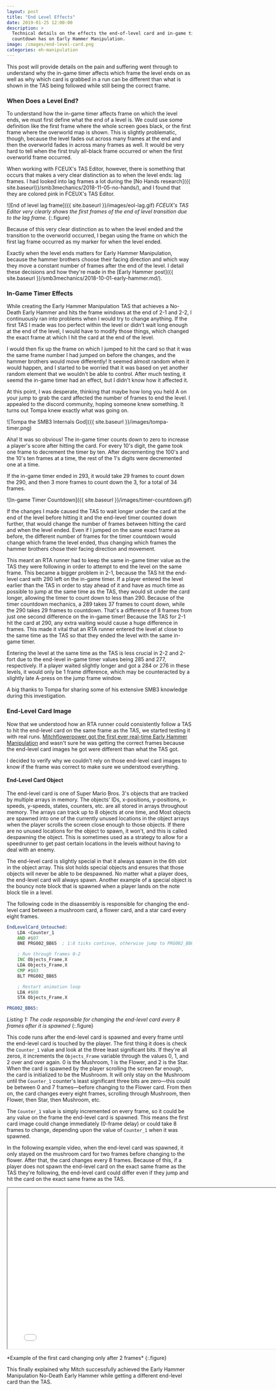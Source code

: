 ```yaml
---
layout: post
title: "End Level Effects"
date: 2019-01-25 12:00:00
description: >
  Technical details on the effects the end-of-level card and in-game timer
  countdown has on Early Hammer Manipulation.
image: /images/end-level-card.png
categories: eh-manipulation
---
```


This post will provide details on the pain and suffering went through to
understand why the in-game timer affects which frame the level ends on as
well as why which card is grabbed in a run can be different than what is
shown in the TAS being followed while still being the correct frame.

### When Does a Level End?

To understand how the in-game timer affects frame on which the level ends,
we must first define what the end of a level is. We could use some definition
like the first frame where the whole screen goes black, or the first frame
where the overworld map is shown. This is slightly problematic, though,
because the level fades out across many frames at the end and then the
overworld fades in across many frames as well. It would be very hard to tell
when the first truly all-black frame occurred or when the first overworld
frame occurred.

When working with FCEUX's TAS Editor, however, there is something that occurs
that makes a very clear distinction as to when the level ends: lag frames.
I had looked into lag frames a lot during the [No Hands research]({{ site.baseurl}}/smb3mechanics/2018-11-05-no-hands/),
and I found that they are colored pink in FCEUX's TAS Editor.

![End of level lag frame]({{ site.baseurl }}/images/eol-lag.gif)
*FCEUX's TAS Editor very clearly shows the first frames of the end of level
transition due to the lag frame.*
{:.figure}

Because of this very clear distinction as to when the level ended and the
transition to the overworld occurred, I began using the frame on which the
first lag frame occurred as my marker for when the level ended.

Exactly when the level ends matters for Early Hammer Manipulation, because
the hammer brothers choose their facing direction and which way they move a
constant number of frames after the end of the level. I detail these decisions
and how they're made in the [Early Hammer post]({{ site.baseurl }}/smb3mechanics/2018-10-01-early-hammer.md/).

### In-Game Timer Effects

While creating the Early Hammer Manipulation TAS that achieves a No-Death
Early Hammer and hits the frame windows at the end of 2-1 and 2-2, I
continuously ran into problems when I would try to change anything. If
the first TAS I made was too perfect within the level or didn't wait long
enough at the end of the level, I would have to modify those things, which
changed the exact frame at which I hit the card at the end of the level.

I would then fix up the frame on which I jumped to hit the card so that it
was the same frame number I had jumped on before the changes, and the hammer
brothers would move differently! It seemed almost random when it would happen,
and I started to be worried that it was based on yet another random element
that we wouldn't be able to control. After much testing, it seemd the in-game
timer had an effect, but I didn't know how it affected it.

At this point, I was desperate, thinking that maybe how long you held A on your
jump to grab the card affected the number of frames to end the level. I
appealed to the discord community, hoping someone knew something. It turns out
Tompa knew exactly what was going on.

![Tompa the SMB3 Internals God]({{ site.baseurl }}/images/tompa-timer.png)

Aha! It was so obvious! The in-game timer counts down to zero to increase a
player's score after hitting the card. For every 10's digit, the game took one
frame to decrement the timer by ten. After decrementing the 100's and the 10's
ten frames at a time, the rest of the 1's digits were decremented one at a time.

If the in-game timer ended in 293, it would take 29 frames to count down the
290, and then 3 more frames to count down the 3, for a total of 34 frames.

![In-game Timer Countdown]({{ site.baseurl }}/images/timer-countdown.gif)

If the changes I made caused the TAS to wait longer under the card at the
end of the level before hitting it and the end-level timer counted down
further, that would change the number of frames between hitting the card
and when the level ended. Even if I jumped on the same exact frame as before,
the different number of frames for the timer countdown would change which
frame the level ended, thus changing which frames the hammer brothers chose
their facing direction and movement.

This meant an RTA runner had to keep the same in-game timer value as the TAS
they were following in order to attempt to end the level on the same frame.
This became a bigger problem in 2-1, because the TAS hit the end-level card
with 290 left on the in-game timer. If a player entered the level earlier
than the TAS in order to stay ahead of it and have as much time as possible
to jump at the same time as the TAS, they would sit under the card longer,
allowing the timer to count down to less than 290. Because of the timer
countdown mechanics, a 289 takes 37 frames to count down, while the 290 takes
29 frames to countdown. That's a difference of 8 frames from just one second
difference on the in-game timer! Because the TAS for 2-1 hit the card at
290, any extra waiting would cause a huge difference in frames. This made it
vital that an RTA runner entered the level at close to the same time as the
TAS so that they ended the level with the same in-game timer.

Entering the level at the same time as the TAS is less crucial in 2-2 and
2-fort due to the end-level in-game timer values being 285 and 277,
respectively. If a player waited slightly longer and got a 284 or 276 in
these levels, it would only be 1 frame difference, which may be counteracted
by a slightly late A-press on the jump frame window.

A big thanks to Tompa for sharing some of his extensive SMB3 knowledge during
this investigation.

### End-Level Card Image

Now that we understood how an RTA runner could consistently follow a TAS
to hit the end-level card on the same frame as the TAS, we started testing
it with real runs. [Mitchflowerpower got the first ever real-time Early
Hammer Manipulation](https://www.twitch.tv/videos/292407688?t=00h05m10s)
and wasn't sure he was getting the correct frames because the end-level
card images he got were different than what the TAS got.

I decided to verify why we couldn't rely on those end-level card images
to know if the frame was correct to make sure we understood everything.

#### End-Level Card Object

The end-level card is one of Super Mario Bros. 3's objects that are tracked
by multiple arrays in memory. The objects' IDs, x-positions, y-positions,
x-speeds,  y-speeds, states, counters, etc. are all stored in arrays
throughout memory. The arrays can track up to 8 objects at one time, and
Most objects are spawned into one of the currently unused locations in the
object arrays when the player scrolls the screen close enough to those
objects. If there are no unused locations for the object to spawn, it
won't, and this is called despawning the object. This is sometimes used
as a strategy to allow for a speedrunner to get past certain locations in
the levels without having to deal with an enemy.

The end-level card is slightly special in that it always spawn in the 6th
slot in the object array. This slot holds special objects and ensures that
those objects will never be able to be despawned. No matter what a player
does, the end-level card will always spawn. Another example of a special
object is the bouncy note block that is spawned when a player lands on the
note block tile in a level.

The following code in the disassembly is responsible for changing the
end-level card between a mushroom card, a flower card, and a star card every
eight frames.

```asm
EndLevelCard_Untouched:
    LDA <Counter_1
    AND #$07
    BNE PRG002_BB65  ; 1:8 ticks continue, otherwise jump to PRG002_BB65

    ; Run through frames 0-2
    INC Objects_Frame,X
    LDA Objects_Frame,X
    CMP #$03
    BLT PRG002_BB65

    ; Restart animation loop
    LDA #$00
    STA Objects_Frame,X

PRG002_BB65:
```
*Listing 1: The code responsible for changing the end-level card every 8
 frames after it is spawned*
{:.figure}

This code runs after the end-level card is spawned and every frame until
the end-level card is touched by the player. The first thing it does is
check the `Counter_1` value and look at the three least significant bits.
If they're all zeros, it increments the `Objects_Frame` variable through
the values 0, 1, and 2 over and over again. 0 is the Mushroom, 1 is the
Flower, and 2 is the Star. When the card is spawned by the player scrolling
the screen far enough, the card is initialized to be the Mushroom. It will
only stay on the Mushroom until the `Counter_1` counter's least significant
three bits are zero—this could be between 0 and 7 frames—before changing
to the Flower card. From then on, the card changes every eight frames,
scrolling through Mushroom, then Flower, then Star, then Mushroom, etc.

The `Counter_1` value is simply incremented on every frame, so it could
be any value on the frame the end-level card is spawned. This means the
first card image could change immediately (0-frame delay) or could take
8 frames to change, depending upon the value of `Counter_1` when it was
spawned.

In the following example video, when the end-level card was
spawned, it only stayed on the mushroom card for two frames before
changing to the flower. After that, the card changes every 8 frames.
Because of this, if a player does not spawn the end-level card on the
exact same frame as the TAS they're following, the end-level card could
differ even if they jump and hit the card on the exact same frame as the
TAS.

<p>
<iframe src="{{ site.baseurl }}/images/end-level-card/end-level-card.mp4" width="777" height="437"></iframe>
</p>
*Example of the first card changing only after 2 frames*
{:.figure}

This finally explained why Mitch successfully achieved the Early Hammer
Manipulation No-Death Early Hammer while getting a different end-level
card than the TAS.
